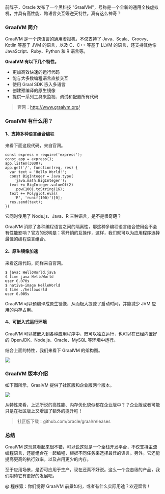 
前阵子，Oracle 发布了一个黑科技 "GraalVM"，号称是一个全新的通用全栈虚拟机，并具有高性能、跨语言交互等逆天特性，真有这么神奇？

### GraalVM 简介

GraalVM 是一个跨语言的通用虚拟机，不仅支持了 Java、Scala、Groovy、Kotlin 等基于 JVM 的语言，以及 C、C++ 等基于 LLVM 的语言，还支持其他像 JavaScript、Ruby、Python 和 R 语言等。

**GraalVM 有以下几个特性。**

- 更加高效快速的运行代码
- 能与大多数编程语言直接交互
- 使用 Graal SDK 嵌入多语言
- 创建预编译的原生镜像
- 提供一系列工具来监视、调试和配置所有代码

> 官网：http://www.graalvm.org/

### GraalVM 有什么用？

#### 1、支持多种语言组合编程

来看下面这段代码，来自官网。

```
const express = require('express');
const app = express();
app.listen(3000);
app.get('/', function(req, res) {
  var text = 'Hello World!';
  const BigInteger = Java.type(
    'java.math.BigInteger');
  text += BigInteger.valueOf(2)
    .pow(100).toString(16);
  text += Polyglot.eval(
    'R', 'runif(100)')[0];
  res.send(text);
})
```

它同时使用了 Node.js、Java、R 三种语言，是不是很奇葩？

GraalVM 消除了各种编程语言之间的隔离性，那这种多编程语言结合使用会不会有性能影响？官方的说明是：零开销的互操作，这样，我们就可以为应用程序选择最佳的编程语言组合。

#### 2、原生镜像加速

来看这段代码，同样来自官网。

```
$ javac HelloWorld.java
$ time java HelloWorld
user 0.070s
$ native-image HelloWorld
$ time ./helloworld
user 0.005s
```

GraalVM 可以预编译成原生镜像，从而极大提速了启动时间，并能减少 JVM 应用的内存占用。

#### 4、可嵌入式运行环境

GraalVM 可以被嵌入到各种应用程序中，既可以独立运行，也可以在已经内置好的 OpenJDK、Node.js、Oracle、MySQL 等环境中运行。

结合上面的特性，我们来看下 GraalVM 的架构图。

![](http://img.javastack.cn/18-7-25/26341155.jpg)


### GraalVM 版本介绍

如下图所示，GraalVM 提供了社区版和企业版两个版本。

![](http://img.javastack.cn/18-7-25/16994384.jpg)

从特性来看，上述所说的高性能、内存优化貌似都在企业版中？？企业版或者可能只是在社区版上又增加了额外的提升吧！

> 社区版下载：github.com/oracle/graal/releases

### 总结

GraalVM 这玩意看起来很不错，可以说这就是一个全栈开发平台，不仅支持主流编程语言，还能组合在一起编程，根据不同任务来选择最佳的语言。另外。它还能提高更高的执行效率，以及占用更少的内存。

至于应用场景，是否可应用于生产，现在还真不好说。这么一个变态级的产品，我们期待它有更好的发展吧。

@ 程序猿：你们觉得 GraalVM 前景如何，或者有什么实际用途？欢迎留言！

